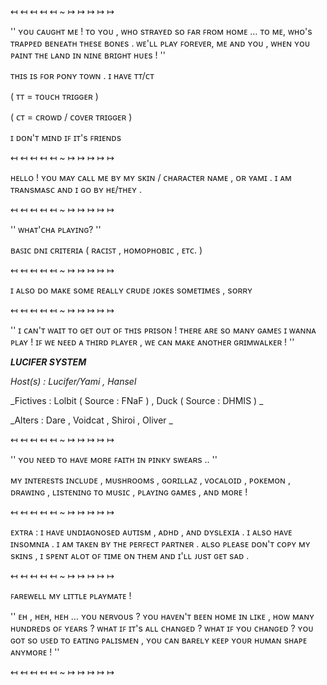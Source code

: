 ↤ ↤ ↤ ↤ ↤ ~ ↦ ↦ ↦ ↦ ↦

'' ʏᴏᴜ ᴄᴀᴜɢʜᴛ ᴍᴇ ! ᴛᴏ ʏᴏᴜ , ᴡʜᴏ sᴛʀᴀʏᴇᴅ sᴏ ꜰᴀʀ ꜰʀᴏᴍ ʜᴏᴍᴇ … ᴛᴏ ᴍᴇ, ᴡʜᴏ's ᴛʀᴀᴘᴘᴇᴅ ʙᴇɴᴇᴀᴛʜ ᴛʜᴇsᴇ ʙᴏɴᴇs . ᴡᴇ'ʟʟ ᴘʟᴀʏ ꜰᴏʀᴇᴠᴇʀ, ᴍᴇ ᴀɴᴅ ʏᴏᴜ , ᴡʜᴇɴ ʏᴏᴜ ᴘᴀɪɴᴛ ᴛʜᴇ ʟᴀɴᴅ ɪɴ ɴɪɴᴇ ʙʀɪɢʜᴛ ʜᴜᴇs ! ''

ᴛʜɪs ɪs ꜰᴏʀ ᴘᴏɴʏ ᴛᴏᴡɴ . 
ɪ ʜᴀᴠᴇ ᴛᴛ/ᴄᴛ 

( ᴛᴛ = ᴛᴏᴜᴄʜ ᴛʀɪɢɢᴇʀ ) 

( ᴄᴛ = ᴄʀᴏᴡᴅ / ᴄᴏᴠᴇʀ ᴛʀɪɢɢᴇʀ )

ɪ ᴅᴏɴ'ᴛ ᴍɪɴᴅ ɪꜰ ɪᴛ's ꜰʀɪᴇɴᴅs

↤ ↤ ↤ ↤ ↤ ~ ↦ ↦ ↦ ↦ ↦

ʜᴇʟʟᴏ ! ʏᴏᴜ ᴍᴀʏ ᴄᴀʟʟ ᴍᴇ ʙʏ ᴍʏ sᴋɪɴ / ᴄʜᴀʀᴀᴄᴛᴇʀ ɴᴀᴍᴇ , ᴏʀ ʏᴀᴍɪ . ɪ ᴀᴍ ᴛʀᴀɴsᴍᴀsᴄ ᴀɴᴅ ɪ ɢᴏ ʙʏ ʜᴇ/ᴛʜᴇʏ .

↤ ↤ ↤ ↤ ↤ ~ ↦ ↦ ↦ ↦ ↦

'' ᴡʜᴀᴛ'ᴄʜᴀ ᴘʟᴀʏɪɴɢ? ''

ʙᴀꜱɪᴄ ᴅɴɪ ᴄʀɪᴛᴇʀɪᴀ ( ʀᴀᴄɪꜱᴛ , ʜᴏᴍᴏᴘʜᴏʙɪᴄ , ᴇᴛᴄ. )

↤ ↤ ↤ ↤ ↤ ~ ↦ ↦ ↦ ↦ ↦

ɪ ᴀʟsᴏ ᴅᴏ ᴍᴀᴋᴇ sᴏᴍᴇ ʀᴇᴀʟʟʏ ᴄʀᴜᴅᴇ ᴊᴏᴋᴇs sᴏᴍᴇᴛɪᴍᴇs , sᴏʀʀʏ

↤ ↤ ↤ ↤ ↤ ~ ↦ ↦ ↦ ↦ ↦

'' ɪ ᴄᴀɴ'ᴛ ᴡᴀɪᴛ ᴛᴏ ɢᴇᴛ ᴏᴜᴛ ᴏꜰ ᴛʜɪs ᴘʀɪsᴏɴ ! ᴛʜᴇʀᴇ ᴀʀᴇ sᴏ ᴍᴀɴʏ ɢᴀᴍᴇꜱ ɪ ᴡᴀɴɴᴀ ᴘʟᴀʏ ! ɪꜰ ᴡᴇ ɴᴇᴇᴅ ᴀ ᴛʜɪʀᴅ ᴘʟᴀʏᴇʀ , ᴡᴇ ᴄᴀɴ ᴍᴀᴋᴇ ᴀɴᴏᴛʜᴇʀ ɢʀɪᴍᴡᴀʟᴋᴇʀ ! ''

_**LUCIFER SYSTEM**_

_Host(s) : Lucifer/Yami , Hansel_

_Fictives : Lolbit ( Source : FNaF ) , Duck ( Source : DHMIS ) _

_Alters : Dare , Voidcat , Shiroi , Oliver _


↤ ↤ ↤ ↤ ↤ ~ ↦ ↦ ↦ ↦ ↦

'' ʏᴏᴜ ɴᴇᴇᴅ ᴛᴏ ʜᴀᴠᴇ ᴍᴏʀᴇ ꜰᴀɪᴛʜ ɪɴ ᴘɪɴᴋʏ sᴡᴇᴀʀs .. ''

ᴍʏ ɪɴᴛᴇʀᴇsᴛs ɪɴᴄʟᴜᴅᴇ , ᴍᴜsʜʀᴏᴏᴍs , ɢᴏʀɪʟʟᴀᴢ , ᴠᴏᴄᴀʟᴏɪᴅ , ᴘᴏᴋᴇᴍᴏɴ , ᴅʀᴀᴡɪɴɢ , ʟɪsᴛᴇɴɪɴɢ ᴛᴏ ᴍᴜsɪᴄ , ᴘʟᴀʏɪɴɢ ɢᴀᴍᴇs , ᴀɴᴅ ᴍᴏʀᴇ !

↤ ↤ ↤ ↤ ↤ ~ ↦ ↦ ↦ ↦ ↦ 

ᴇxᴛʀᴀ : ɪ ʜᴀᴠᴇ ᴜɴᴅɪᴀɢɴᴏsᴇᴅ ᴀᴜᴛɪsᴍ , ᴀᴅʜᴅ , ᴀɴᴅ ᴅʏsʟᴇxɪᴀ . ɪ ᴀʟsᴏ ʜᴀᴠᴇ ɪɴsᴏᴍɴɪᴀ . ɪ ᴀᴍ ᴛᴀᴋᴇɴ ʙʏ ᴛʜᴇ ᴘᴇʀꜰᴇᴄᴛ ᴘᴀʀᴛɴᴇʀ . ᴀʟsᴏ ᴘʟᴇᴀsᴇ ᴅᴏɴ'ᴛ ᴄᴏᴘʏ ᴍʏ sᴋɪɴs , ɪ sᴘᴇɴᴛ ᴀʟᴏᴛ ᴏꜰ ᴛɪᴍᴇ ᴏɴ ᴛʜᴇᴍ ᴀɴᴅ ɪ'ʟʟ ᴊᴜsᴛ ɢᴇᴛ sᴀᴅ .

↤ ↤ ↤ ↤ ↤ ~ ↦ ↦ ↦ ↦ ↦

ꜰᴀʀᴇᴡᴇʟʟ ᴍʏ ʟɪᴛᴛʟᴇ ᴘʟᴀʏᴍᴀᴛᴇ !

'' ᴇʜ , ʜᴇʜ, ʜᴇʜ … ʏᴏᴜ ɴᴇʀᴠᴏᴜs ? ʏᴏᴜ ʜᴀᴠᴇɴ'ᴛ ʙᴇᴇɴ ʜᴏᴍᴇ ɪɴ ʟɪᴋᴇ , ʜᴏᴡ ᴍᴀɴʏ ʜᴜɴᴅʀᴇᴅs ᴏꜰ ʏᴇᴀʀs ? ᴡʜᴀᴛ ɪꜰ ɪᴛ's ᴀʟʟ ᴄʜᴀɴɢᴇᴅ ? ᴡʜᴀᴛ ɪꜰ ʏᴏᴜ ᴄʜᴀɴɢᴇᴅ ? ʏᴏᴜ ɢᴏᴛ sᴏ ᴜꜱᴇᴅ ᴛᴏ ᴇᴀᴛɪɴɢ ᴘᴀʟɪsᴍᴇɴ , ʏᴏᴜ ᴄᴀɴ ʙᴀʀᴇʟʏ ᴋᴇᴇᴘ ʏᴏᴜʀ ʜᴜᴍᴀɴ sʜᴀᴘᴇ ᴀɴʏᴍᴏʀᴇ ! ''

↤ ↤ ↤ ↤ ↤ ~ ↦ ↦ ↦ ↦ ↦

